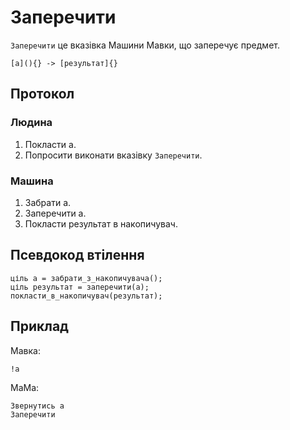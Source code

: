 # Заперечити

`Заперечити` <keyword>це</keyword> вказівка <subject>Машини Мавки</subject>, що заперечує предмет.

```
[а](){} -> [результат]{}
```

## Протокол

### Людина

1. Покласти а.
2. Попросити виконати вказівку `Заперечити`.

### Машина

1. Забрати а.
2. Заперечити а.
3. Покласти результат в накопичувач.

## Псевдокод втілення

```ціль
ціль а = забрати_з_накопичувача();
ціль результат = заперечити(а);
покласти_в_накопичувач(результат);
```

## Приклад

<subject>Мавка</subject>:

```мавка
!а
```

<subject>МаМа</subject>:

```мама
Звернутись а
Заперечити
```